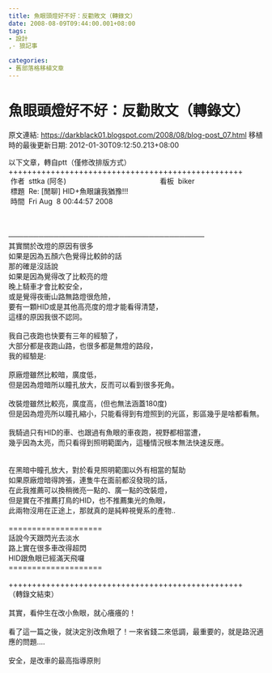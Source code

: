 ```yaml
---
title: 魚眼頭燈好不好：反勸敗文（轉錄文）
date: 2008-08-09T09:44:00.001+08:00
tags: 
- 設計
,- 狼記事

categories:
- 舊部落格移植文章
---
```


# 魚眼頭燈好不好：反勸敗文（轉錄文）

原文連結: https://darkblack01.blogspot.com/2008/08/blog-post_07.html
移植時的最後更新日期: 2012-01-30T09:12:50.213+08:00

以下文章，轉自ptt（僅修改排版方式）<br />++++++++++++++++++++++++++++++++++++++++++++++++++<br />&nbsp;作者&nbsp; sttka (阿冬)&nbsp;&nbsp;&nbsp;&nbsp;&nbsp;&nbsp;&nbsp;&nbsp;&nbsp;&nbsp;&nbsp;&nbsp;&nbsp;&nbsp;&nbsp;&nbsp;&nbsp;&nbsp;&nbsp;&nbsp;&nbsp;&nbsp;&nbsp;&nbsp;&nbsp;&nbsp;&nbsp;&nbsp;&nbsp;&nbsp;&nbsp;&nbsp;&nbsp;&nbsp;&nbsp;&nbsp;&nbsp;&nbsp;&nbsp;&nbsp;&nbsp;&nbsp;&nbsp;&nbsp;&nbsp;&nbsp; 看板&nbsp; biker<br />&nbsp;標題&nbsp; Re: [閒聊] HID+魚眼讓我猶豫!!!<br />&nbsp;時間&nbsp; Fri Aug&nbsp; 8 00:44:57 2008<br /><br /><br /><br /><a name='more'></a>───────────────────────────────────────<br />其實關於改燈的原因有很多<br />如果是因為五顏六色覺得比較帥的話<br />那的確是沒話說<br />如果是因為覺得改了比較亮的燈<br />晚上騎車才會比較安全，<br />或是覺得夜衝山路無路燈很危險，<br />要有一顆HID或是其他高亮度的燈才能看得清楚，<br />這樣的原因我很不認同。<br /><br />我自己夜跑也快要有三年的經驗了，<br />大部分都是夜跑山路，也很多都是無燈的路段，<br />我的經驗是:<br /><br />原廠燈雖然比較暗，廣度低，<br />但是因為燈暗所以瞳孔放大，反而可以看到很多死角。<br /><br />改裝燈雖然比較亮，廣度高，(但也無法涵蓋180度)<br />但是因為燈亮所以瞳孔縮小，只能看得到有燈照到的光區，影區幾乎是啥都看無。<br /><br />我騎過只有HID的車、也跟過有魚眼的車夜跑，視野都相當遭，<br />幾乎因為太亮，而只看得到照明範圍內，這種情況根本無法快速反應。<br /><br /><br />在黑暗中瞳孔放大，對於看見照明範圍以外有相當的幫助<br />如果原廠燈暗得誇張，連隻牛在面前都沒發現的話，<br />在此我推薦可以換稍微亮一點的、廣一點的改裝燈，<br />但是實在不推薦打鳥的HID，也不推薦集光的魚眼，<br />此兩物沒用在正途上，那就真的是純粹視覺系的產物..<br /><br />====================<br />話說今天跟閃光去淡水<br />路上實在很多車改得超閃<br />HID跟魚眼已經滿天飛囉<br />====================<br /><br />++++++++++++++++++++++++++++++++++++++++++++++++++<br />（轉錄文結束）<br /><br />其實，看仲生在改小魚眼，就心癢癢的！<br /><br />看了這一篇之後，就決定別改魚眼了！一來省錢二來低調，最重要的，就是路況適應的問題....<br /><br />安全，是改車的最高指導原則
